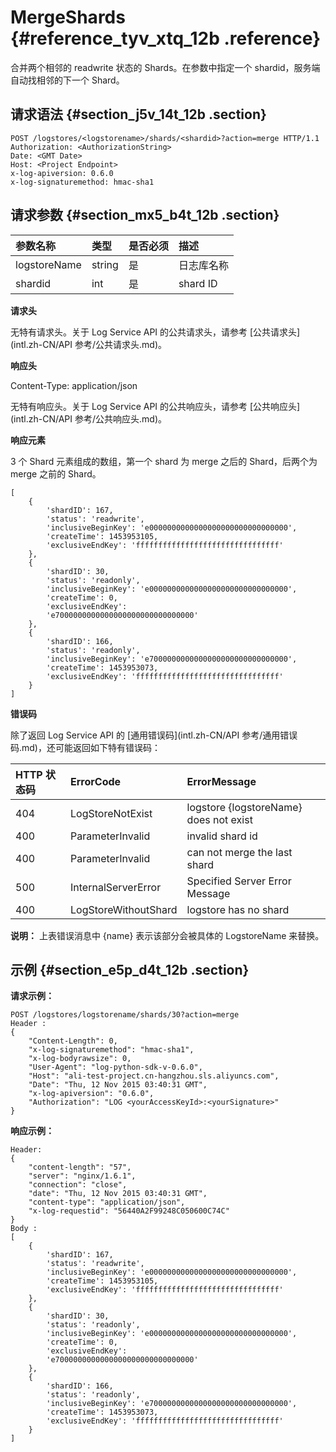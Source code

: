# MergeShards {#reference_tyv_xtq_12b .reference}

合并两个相邻的 readwrite 状态的 Shards。在参数中指定一个 shardid，服务端自动找相邻的下一个 Shard。

## 请求语法 {#section_j5v_14t_12b .section}

```
POST /logstores/<logstorename>/shards/<shardid>?action=merge HTTP/1.1
Authorization: <AuthorizationString>
Date: <GMT Date>
Host: <Project Endpoint>
x-log-apiversion: 0.6.0
x-log-signaturemethod: hmac-sha1
```

## 请求参数 {#section_mx5_b4t_12b .section}

|参数名称|类型|是否必须|描述|
|:---|:-|:---|:-|
|logstoreName|string|是|日志库名称|
|shardid|int|是|shard ID|

**请求头**

无特有请求头。关于 Log Service API 的公共请求头，请参考 [公共请求头](intl.zh-CN/API 参考/公共请求头.md)。

**响应头**

Content-Type: application/json

无特有响应头。关于 Log Service API 的公共响应头，请参考 [公共响应头](intl.zh-CN/API 参考/公共响应头.md)。

**响应元素**

3 个 Shard 元素组成的数组，第一个 shard 为 merge 之后的 Shard，后两个为 merge 之前的 Shard。

```
[
    {
        'shardID': 167, 
        'status': 'readwrite', 
        'inclusiveBeginKey': 'e0000000000000000000000000000000',
        'createTime': 1453953105,
        'exclusiveEndKey': 'ffffffffffffffffffffffffffffffff'
    }, 
    {
        'shardID': 30, 
        'status': 'readonly', 
        'inclusiveBeginKey': 'e0000000000000000000000000000000', 
        'createTime': 0, 
        'exclusiveEndKey': 
        'e7000000000000000000000000000000'
    },
    {
        'shardID': 166, 
        'status': 'readonly', 
        'inclusiveBeginKey': 'e7000000000000000000000000000000', 
        'createTime': 1453953073, 
        'exclusiveEndKey': 'ffffffffffffffffffffffffffffffff'
    }
]
```

**错误码**

除了返回 Log Service API 的 [通用错误码](intl.zh-CN/API 参考/通用错误码.md)，还可能返回如下特有错误码：

|HTTP 状态码|ErrorCode|ErrorMessage|
|:-------|:--------|:-----------|
|404|LogStoreNotExist|logstore \{logstoreName\} does not exist|
|400|ParameterInvalid|invalid shard id|
|400|ParameterInvalid|can not merge the last shard|
|500|InternalServerError|Specified Server Error Message|
|400|LogStoreWithoutShard|logstore has no shard|

**说明：** 上表错误消息中 \{name\} 表示该部分会被具体的 LogstoreName 来替换。

## 示例 {#section_e5p_d4t_12b .section}

**请求示例：**

```
POST /logstores/logstorename/shards/30?action=merge
Header :
{
    "Content-Length": 0, 
    "x-log-signaturemethod": "hmac-sha1", 
    "x-log-bodyrawsize": 0, 
    "User-Agent": "log-python-sdk-v-0.6.0", 
    "Host": "ali-test-project.cn-hangzhou.sls.aliyuncs.com", 
    "Date": "Thu, 12 Nov 2015 03:40:31 GMT", 
    "x-log-apiversion": "0.6.0", 
    "Authorization": "LOG <yourAccessKeyId>:<yourSignature>"
}
```

**响应示例：**

```
Header:
{
    "content-length": "57", 
    "server": "nginx/1.6.1", 
    "connection": "close", 
    "date": "Thu, 12 Nov 2015 03:40:31 GMT", 
    "content-type": "application/json", 
    "x-log-requestid": "56440A2F99248C050600C74C"
}
Body :
[
    {
        'shardID': 167, 
        'status': 'readwrite', 
        'inclusiveBeginKey': 'e0000000000000000000000000000000',
        'createTime': 1453953105,
        'exclusiveEndKey': 'ffffffffffffffffffffffffffffffff'
    }, 
    {
        'shardID': 30, 
        'status': 'readonly', 
        'inclusiveBeginKey': 'e0000000000000000000000000000000', 
        'createTime': 0, 
        'exclusiveEndKey': 
        'e7000000000000000000000000000000'
    },
    {
        'shardID': 166, 
        'status': 'readonly', 
        'inclusiveBeginKey': 'e7000000000000000000000000000000', 
        'createTime': 1453953073, 
        'exclusiveEndKey': 'ffffffffffffffffffffffffffffffff'
    }
]
```

